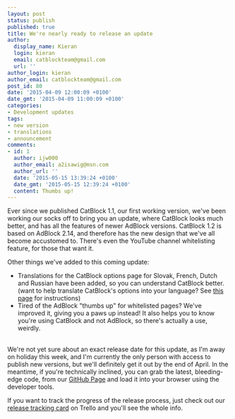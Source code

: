 ```yaml
---
layout: post
status: publish
published: true
title: We're nearly ready to release an update
author:
  display_name: Kieran
  login: kieran
  email: catblockteam@gmail.com
  url: ''
author_login: kieran
author_email: catblockteam@gmail.com
post_id: 80
date: '2015-04-09 12:00:09 +0100'
date_gmt: '2015-04-09 11:00:09 +0100'
categories:
- Development updates
tags:
- new version
- translations
- announcement
comments:
- id: 1
  author: ijw000
  author_email: a2isawig@msn.com
  author_url: ''
  date: '2015-05-15 13:39:24 +0100'
  date_gmt: '2015-05-15 12:39:24 +0100'
  content: Thumbs up!
---
```

<p>Ever since we published CatBlock 1.1, our first working version, we've been working our socks off to bring you an update, where CatBlock looks much better, and has all the features of newer AdBlock versions. CatBlock 1.2 is based on AdBlock 2.14, and therefore has the new design that we've all become accustomed to. There's even the YouTube channel whitelisting feature, for those that want it.</p>
<p>Other things we've added to this coming update:</p>
<ul>
<li>Translations for the CatBlock options page for Slovak, French, Dutch and Russian have been added, so you can understand CatBlock better. (want to help translate CatBlock's options into your language? See <a href="https://github.com/CatBlock/catblock/wiki/Translators">this page</a> for instructions)</li>
<li>Tired of the AdBlock "thumbs up" for whitelisted pages? We've improved it, giving you a paws up instead! It also helps you to know you're using CatBlock and not AdBlock, so there's actually a use, weirdly.</li><br />
</ul>
<p>We're not yet sure about an exact release date for this update, as I'm away on holiday this week, and I'm currently the only person with access to publish new versions, but we'll definitely get it out by the end of April. In the meantime, if you're technically inclined, you can grab the latest, bleeding-edge code, from our <a href="https://github.com/CatBlock/catblock">GitHub Page</a> and load it into your browser using the developer tools.</p>
<p>If you want to track the progress of the release process, just check out our <a href="https://trello.com/c/HonP5i1k">release tracking card</a> on Trello and you'll see the whole info.</p>
